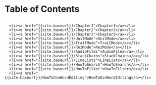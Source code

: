 <html lang="en-us">
  <head>
    <meta charset="UTF-8">
    <title>{{ page.title }}</title>
  </head>
  <body>
      <h1 class="project-name">Table of Contents</h1>
      <h2 class="project-tagline"></h2>
  
      <li><a href="{{site.baseurl}}/Chapter1">Chapter1</a></li>
      <li><a href="{{site.baseurl}}/Chapter2">Chapter2</a></li>
      <li><a href="{{site.baseurl}}/Chapter3">Chapter3</a></li>
      <li><a href="{{site.baseurl}}/UnitMode">UnitMode</a></li>
      <li><a href="{{site.baseurl}}/TrailMode">TrailMode</a></li>
      <li><a href="{{site.baseurl}}/RezMode">RezMode</a></li>
      <li><a href="{{site.baseurl}}/AudioFiles">AudioFiles</a></li>
      <li><a href="{{site.baseurl}}/StackChains">StackChains</a></li>
      <li><a href="{{site.baseurl}}/LineLists">LineLists</a></li>
      <li><a href="{{site.baseurl}}/HowToSearch">HowToSearch</a></li>
      <li><a href="{{site.baseurl}}/HowToFilter">HowToFilter</a></li>
      <li><a href="{{site.baseurl}}/HowToUseWordEditing">HowToUseWordEditing</a></li>    
   
